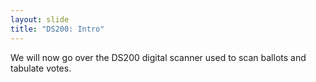 ```yaml
---
layout: slide
title: "DS200: Intro"
---
```


We will now go over the DS200 digital scanner used to scan ballots and tabulate votes.